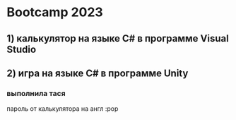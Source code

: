 # Bootcamp 2023
## 1) калькулятор на языке C# в программе Visual Studio
## 2) игра на языке C# в программе Unity
### выполнила тася
пароль от калькулятора на англ :pop 
